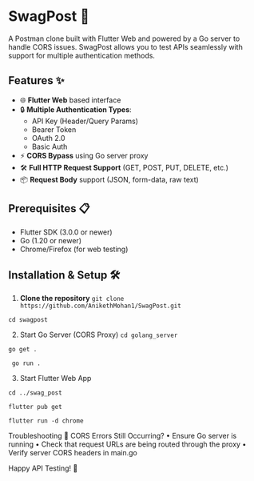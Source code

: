 # SwagPost 🚀

A Postman clone built with Flutter Web and powered by a Go server to handle CORS issues. SwagPost allows you to test APIs seamlessly with support for multiple authentication methods.

## Features ✨

- 🌐 **Flutter Web** based interface
- 🔒 **Multiple Authentication Types**:
  - API Key (Header/Query Params)
  - Bearer Token
  - OAuth 2.0
  - Basic Auth
- ⚡ **CORS Bypass** using Go server proxy
- 🛠️ **Full HTTP Request Support** (GET, POST, PUT, DELETE, etc.)
- 📦 **Request Body** support (JSON, form-data, raw text)

## Prerequisites 📋

- Flutter SDK (3.0.0 or newer)
- Go (1.20 or newer)
- Chrome/Firefox (for web testing)

## Installation & Setup 🛠️

1. **Clone the repository**
`git clone https://github.com/AnikethMohan1/SwagPost.git`

`cd swagpost`

2. Start Go Server (CORS Proxy)
`cd golang_server`

` go get . `

` go run .`

3. Start Flutter Web App

`cd ../swag_post`

`flutter pub get`

`flutter run -d chrome`


Troubleshooting 🚨
CORS Errors Still Occurring?
• Ensure Go server is running
• Check that request URLs are being routed through the proxy
• Verify server CORS headers in main.go



Happy API Testing! 🎉
